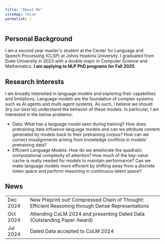 ```yaml
---
title: "About Me"
sitemap: false
permalink: /
---
```


<link rel="stylesheet" href="../assets/style.css">

Personal Background
---
I am a second year master's student at the Center for Language and Speech Processing (CLSP) at Johns Hopkins University. I graduated from Duke University in 2023 with a double major in Computer Science and Mathematics. **I am applying to NLP PhD programs for Fall 2025**.

Research Interests
--- 

I am broadly interested in language models and exploring their capabilities and limitations. Language models are the foundation of complex systems such as AI agents and multi-agent systems. As such, I believe we should (try our best to) understand the behavior of these models. In particular, I am interested in the below problems:
  - Data: What has a language model seen during training? How does pretraining data influence language models and can we attribute content generated by models back to their pretraining corpus? How can we correct misalignments arising from knowledge conflicts in models' pretraining data?
  - Efficient Language Models: How do we ameliorate the quadratic computational complexity of attention? How much of the key-value cache is really needed for models to maintain performance? Can we make language models more efficient by shifting away from a discrete token space and perform reasoning in continuous latent space?

News
---

<table>
	<tr>
		<td>Dec 2024</td><td>New Preprint out! Compressed Chain of Thought: Efficient Reasoning through Dense Representations</td>
  	</tr>
	<tr>
		<td>Oct 2024</td><td>Attending CoLM 2024 and presenting Dated Data (Outstanding Paper Award)</td>
	</tr>
	<tr>
		<td>Jul 2024</td><td>Dated Data accepted to CoLM 2024</td>
	</tr>
</table>
